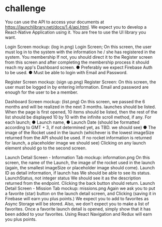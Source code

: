 # challenge

You can use the API to access your documents at https://launchlibrary.net/docs/1.4/api.html.
We expect you to develop a React-Native Application using it.
You are free to use the UI library you want.


Login Screen mockup: (log in.png)
Login Screen; On this screen, the user must log in to the system with the information he / she has registered in the system. You membership
If not, you should direct it to the Register screen from this screen and after completing the membership process
it should reach my app's Dashboard screen.
● Preferably we expect Firebase Auth to be used.
● Must be able to login with Email and Password.

Register Screen mockup: (sign up.png)
Register Screen: On this screen, the user must be logged in by entering information. Email and password are enough for the user to be a member.

Dashboard Screen mockup: (list.png)
On this screen, we passed the 6 months and will be realized in the next 3 months.
launches should be listed. When the page is first opened, 10 items should be listed, then the rest of the list should be displayed 10 by 10 with the infinite scroll method, if any.
For each launch;
● Launch name,
● Launch Date (should be formatted according to GMT + 3, if not determined yet, as TBD.
we should see)
● The image of the Rocket used in the launch (whichever is the lowest imageSize returned from the API should be used. If no rocket information is returned for launch, a placeholder image
we should see) Clicking on any launch element should go to the second screen.


Launch Detail Screen - Information Tab mockup: information.png
On this screen, the name of the Launch, the image of the rocket used in the launch (again, the smallest imageSize
or placeholder image should come). Launch ID as detail information, if launch has
We should be able to see its status. LaunchStatus, not integer status
We should see it as the description returned from the endpoint. Clicking the back button
should return.
Launch Detail Screen - Mission Tab mockup: missions.png
Again we ask you to put a favorite (star) button on the launch detail screen, and
Clicking (saving it in Firebase will earn you plus points.) We expect you to add to favorites as Async Storage will be stored. Also, we don't expect you to make a list of favorites. Once a favorite launch detail is opened, simply show that it has been added to your favorites.
Using React Navigation and Redux will earn you plus points.
